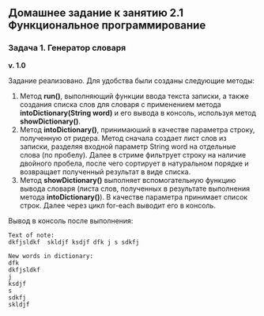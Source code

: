 ## Домашнее задание к занятию 2.1 Функциональное программирование
### Задача 1. Генератор словаря

**v. 1.0**

Задание реализовано. Для удобства были созданы следующие методы:
1. Метод **run()**, выполняющий функции ввода текста записки, 
а также создания списка слов для словаря с применением метода 
**intoDictionary(String word)** и его вывода в консоль, используя метод **showDictionary()**.
2. Метод **intoDictionary()**, принимаюший в качестве параметра строку,
полученную от ридера. Метод сначала создает лист слов из записки, разделяя входной 
параметр String word на отдельные слова (по пробелу). Далее в стриме фильтрует
строку на наличие двойного пробела, после чего сортирует в натуральном порядке и
возвращает полученный результат в виде списка.
3. Метод **showDictionary()** выполняет вспомогательную функцию вывода словаря
(листа слов, полученных в результате выполнения метода **intoDictionary()**). В
качестве параметра принимает список строк. Далее через цикл for-each выводит его
в консоль.

Вывод в консоль после выполнения:
```
Text of note: 
dkfjsldkf  skldjf ksdjf dfk j s sdkfj

New words in dictionary: 
dfk
dkfjsldkf
j
ksdjf
s
sdkfj
skldjf
```